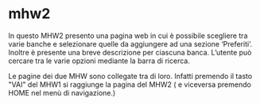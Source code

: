 # mhw2

In questo MHW2 presento una pagina web in cui è possibile scegliere tra varie banche e selezionare quelle da aggiungere ad una sezione ‘Preferiti’. Inoltre è presente una breve descrizione per ciascuna banca. L’utente può cercare tra le varie opzioni mediante la barra di ricerca.

Le pagine dei due MHW sono collegate tra di loro. Infatti premendo il tasto "VAI" del MHW1 si raggiunge la pagina del MHW2 ( e viceversa premendo HOME nel menù di navigazione.)
